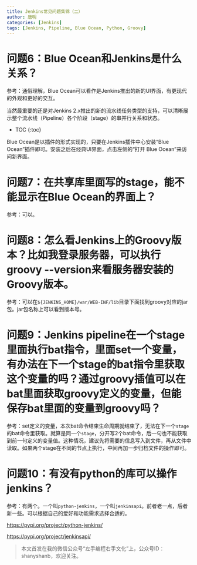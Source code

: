 ```yaml
---
title: Jenkins常见问题集锦（二）
author: 唐明
categories: [Jenkins]
tags: [Jenkins, Pipeline, Blue Ocean, Python, Groovy]
---
```

# 问题6：Blue Ocean和Jenkins是什么关系？

参考：通俗理解，Blue Ocean可以看作是Jenkins推出的新的UI界面，有更现代的外观和更好的交互。

当然最重要的还是对Jenkins 2.x推出的新的流水线任务类型的支持，可以清晰展示整个流水线（Pipeline）各个阶段（stage）的串并行关系和状态。

<!--以上为摘要内容-->
* TOC
{:toc}

Blue Ocean是以插件的形式实现的，只要在Jenkins插件中心安装“Blue Ocean”插件即可。安装之后在经典UI界面，点击左侧的“打开 Blue Ocean”来访问新界面。

# 问题7：在共享库里面写的stage，能不能显示在Blue Ocean的界面上？

参考：可以。

# 问题8：怎么看Jenkins上的Groovy版本？比如我登录服务器，可以执行groovy --version来看服务器安装的Groovy版本。

参考：可以在`${JENKINS_HOME}/war/WEB-INF/lib`目录下面找到groovy对应的jar包。jar包名称上可以看到版本号。

# 问题9：Jenkins pipeline在一个stage里面执行bat指令，里面set一个变量，有办法在下一个stage的bat指令里获取这个变量的吗？通过groovy插值可以在bat里面获取groovy定义的变量，但能保存bat里面的变量到groovy吗？

参考：set定义的变量，本次bat命令结束生命周期就结束了，无法在下一个`stage`的bat命令里获取。就算是同一个`stage`，分开写2个bat命令，后一句也不能获取到前一句定义的变量值。这种情况，建议先将需要的信息写入到文件，再从文件中读取。如果两个stage在不同的节点上执行，中间再加一步归档文件的操作即可。

# 问题10：有没有python的库可以操作jenkins？

参考：有两个。一个叫`python-jenkins`，一个叫`jenkinsapi`。前者老一点，后者新一些。可以根据自己的爱好和功能需求选择合适的。

<https://pypi.org/project/python-jenkins/>

<https://pypi.org/project/jenkinsapi/>

>本文首发在我的微信公众号“左手编程右手文化”上，公众号ID：shanyshanb，欢迎关注。